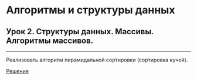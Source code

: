 # Алгоритмы и структуры данных

## Урок 2. Структуры данных. Массивы. Алгоритмы массивов.

---
Реализовать алгоритм пирамидальной сортировки (сортировка кучей).

[Решение](https://github.com/psyfluid/gb02-1-8_algorithms/blob/main/src/java/gb/hw01/HeapSort.java)